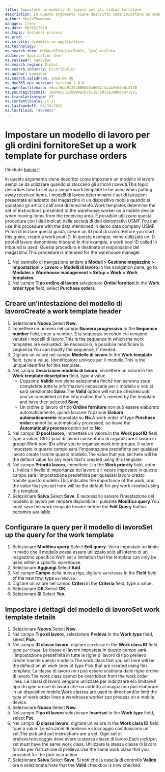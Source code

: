 ```yaml
---
title: Impostare un modello di lavoro per gli ordini fornitore
description: In questo argomento viene descritto come impostare un modello di lavoro semplice da utilizzare quando si stoccano gli articoli ricevuti.
author: ShylaThompson
manager: tfehr
ms.date: 08/08/2019
ms.topic: business-process
ms.prod: ''
ms.service: dynamics-ax-applications
ms.technology: ''
ms.search.form: WHSWorkTemplateTable, SysQueryForm
audience: Application User
ms.reviewer: kamaybac
ms.search.region: Global
ms.search.industry: Distribution
ms.author: kamaybac
ms.search.validFrom: 2016-06-30
ms.dyn365.ops.version: Version 7.0.0
ms.openlocfilehash: e9acf6db9138a009527c6662f1cbb7e5fedc8778
ms.sourcegitcommit: 38d40c331c8894acb7b119c5073e3088b54776c1
ms.translationtype: HT
ms.contentlocale: it-IT
ms.lasthandoff: 01/15/2021
ms.locfileid: "4976865"
---
```

# <a name="set-up-a-work-template-for-purchase-orders"></a><span data-ttu-id="8f69f-103">Impostare un modello di lavoro per gli ordini fornitore</span><span class="sxs-lookup"><span data-stu-id="8f69f-103">Set up a work template for purchase orders</span></span>

[!include [banner](../../includes/banner.md)]

<span data-ttu-id="8f69f-104">In questo argomento viene descritto come impostare un modello di lavoro semplice da utilizzare quando si stoccano gli articoli ricevuti.</span><span class="sxs-lookup"><span data-stu-id="8f69f-104">This topic describes how to set up a simple work template to be used when putting away received items.</span></span> <span data-ttu-id="8f69f-105">I modelli di lavoro determinano il set di istruzioni presentate all'addetto del magazzino in un dispositivo mobile quando si spostano gli articoli dall'area di ricevimento.</span><span class="sxs-lookup"><span data-stu-id="8f69f-105">Work templates determine the set of instructions presented to the warehouse worker on a mobile device when moving items from the receiving area.</span></span> <span data-ttu-id="8f69f-106">È possibile utilizzare questa procedura con i dati indicati nella società di dati dimostrativi USMF.</span><span class="sxs-lookup"><span data-stu-id="8f69f-106">You can use this procedure with the data mentioned in demo data company USMF.</span></span> <span data-ttu-id="8f69f-107">Prima di iniziare questa guida, creare un ID pool di lavoro.</span><span class="sxs-lookup"><span data-stu-id="8f69f-107">Before you start this guide, create a work pool ID.</span></span> <span data-ttu-id="8f69f-108">In questo esempio, viene utilizzato un ID pool di lavoro denominato Inbound.</span><span class="sxs-lookup"><span data-stu-id="8f69f-108">In this example, a work pool ID called in Inbound is used.</span></span> <span data-ttu-id="8f69f-109">Questa procedura è destinata al responsabile del magazzino.</span><span class="sxs-lookup"><span data-stu-id="8f69f-109">This procedure is intended for the warehouse manager.</span></span>

1. <span data-ttu-id="8f69f-110">Nel pannello di navigazione andare a **Moduli > Gestione magazzino > Impostazioni > Lavoro > Modelli di lavoro**.</span><span class="sxs-lookup"><span data-stu-id="8f69f-110">In the navigation pane, go to **Modules > Warehouse management > Setup > Work > Work templates**.</span></span>
2. <span data-ttu-id="8f69f-111">Nel campo **Tipo ordine di lavoro** selezionare **Ordini fornitori**.</span><span class="sxs-lookup"><span data-stu-id="8f69f-111">In the **Work order type** field, select **Purchase orders**.</span></span>

## <a name="create-a-work-template-header"></a><span data-ttu-id="8f69f-112">Creare un'intestazione del modello di lavoro</span><span class="sxs-lookup"><span data-stu-id="8f69f-112">Create a work template header</span></span>
1. <span data-ttu-id="8f69f-113">Selezionare **Nuovo**.</span><span class="sxs-lookup"><span data-stu-id="8f69f-113">Select **New**.</span></span>
2. <span data-ttu-id="8f69f-114">Immettere un numero nel campo **Numero progressivo**.</span><span class="sxs-lookup"><span data-stu-id="8f69f-114">In the **Sequence number** field, enter a number.</span></span> <span data-ttu-id="8f69f-115">È la sequenza secondo cui vengono valutati i modelli di lavoro.</span><span class="sxs-lookup"><span data-stu-id="8f69f-115">This is the sequence in which the work templates are evaluated.</span></span> <span data-ttu-id="8f69f-116">Se necessario, è possibile modificare la sequenza.</span><span class="sxs-lookup"><span data-stu-id="8f69f-116">You can modify the sequence, if needed.</span></span>  
3. <span data-ttu-id="8f69f-117">Digitare un valore nel campo **Modello di lavoro**.</span><span class="sxs-lookup"><span data-stu-id="8f69f-117">In the **Work template** field, type a value.</span></span> <span data-ttu-id="8f69f-118">Identificatore univoco per il modello.</span><span class="sxs-lookup"><span data-stu-id="8f69f-118">This is the unique identifier for this template.</span></span>  
4. <span data-ttu-id="8f69f-119">Nel campo **Descrizione modello di lavoro**, immettere un valore.</span><span class="sxs-lookup"><span data-stu-id="8f69f-119">In the **Work template description** field, type a value.</span></span>
    - <span data-ttu-id="8f69f-120">L'opzione **Valido** non viene selezionata finché non saranno state completate tutte le informazioni necessarie per il modello e non si sarà selezionato **Salva**.</span><span class="sxs-lookup"><span data-stu-id="8f69f-120">The **Valid** option will not be checked until you've completed all the information that's needed by the template and have then selected **Save**.</span></span>  
    - <span data-ttu-id="8f69f-121">Un ordine di lavoro di tipo **Ordine fornitore** non può essere elaborato automaticamente, quindi lasciare l'opzione **Elabora automaticamente** impostata su **No**.</span><span class="sxs-lookup"><span data-stu-id="8f69f-121">A work order of type **Purchase order** cannot be automatically processed, so leave the **Automatically process** option set to **No**.</span></span>  
5. <span data-ttu-id="8f69f-122">Nel campo **ID pool lavoro**, immettere un valore.</span><span class="sxs-lookup"><span data-stu-id="8f69f-122">In the **Work pool ID** field, type a value.</span></span> <span data-ttu-id="8f69f-123">Gli ID pool di lavoro consentono di organizzare il lavoro in gruppi.</span><span class="sxs-lookup"><span data-stu-id="8f69f-123">Work pool IDs allow you to organize work into groups.</span></span> <span data-ttu-id="8f69f-124">Il valore impostato in questo campo sarà l'impostazione predefinita per qualsiasi lavoro creato tramite questo modello.</span><span class="sxs-lookup"><span data-stu-id="8f69f-124">The value that you set here will be the default value for any work that's created using this template.</span></span>  
6. <span data-ttu-id="8f69f-125">Nel campo **Priorità lavoro**, immettere `1`.</span><span class="sxs-lookup"><span data-stu-id="8f69f-125">In the **Work priority** field, enter `1`.</span></span> <span data-ttu-id="8f69f-126">Indica il livello di importanza del lavoro e il valore impostato in questo campo sarà l'impostazione predefinita per qualsiasi lavoro creato tramite questo modello.</span><span class="sxs-lookup"><span data-stu-id="8f69f-126">This indicates the importance of the work, and the value that you set here will be the default for any work created using this template.</span></span>  
7. <span data-ttu-id="8f69f-127">Selezionare **Salva**.</span><span class="sxs-lookup"><span data-stu-id="8f69f-127">Select **Save**.</span></span> <span data-ttu-id="8f69f-128">È necessario salvare l'intestazione del modello di lavoro per rendere disponibile il pulsante **Modifica query**.</span><span class="sxs-lookup"><span data-stu-id="8f69f-128">You must save the work template header before the **Edit Query** button becomes available.</span></span>  

## <a name="set-up-the-query-for-the-work-template"></a><span data-ttu-id="8f69f-129">Configurare la query per il modello di lavoro</span><span class="sxs-lookup"><span data-stu-id="8f69f-129">Set up the query for the work template</span></span>
1. <span data-ttu-id="8f69f-130">Selezionare **Modifica query**.</span><span class="sxs-lookup"><span data-stu-id="8f69f-130">Select **Edit query**.</span></span> <span data-ttu-id="8f69f-131">Verrà impostato un limite in modo che il modello possa essere utilizzato solo all'interno di un magazzino specifico.</span><span class="sxs-lookup"><span data-stu-id="8f69f-131">We'll set a limitation that the template can only be used within a specific warehouse.</span></span>  
2. <span data-ttu-id="8f69f-132">Selezionare **Aggiungi**.</span><span class="sxs-lookup"><span data-stu-id="8f69f-132">Select **Add**.</span></span>
3. <span data-ttu-id="8f69f-133">Nel campo **Campo** della nuova riga, digitare `warehouse`.</span><span class="sxs-lookup"><span data-stu-id="8f69f-133">In the **Field** field of the new row, type `warehouse`.</span></span>
4. <span data-ttu-id="8f69f-134">Digitare un valore nel campo **Criteri**.</span><span class="sxs-lookup"><span data-stu-id="8f69f-134">In the **Criteria** field, type a value.</span></span>
5. <span data-ttu-id="8f69f-135">Selezionare **OK**.</span><span class="sxs-lookup"><span data-stu-id="8f69f-135">Select **OK**.</span></span>
6. <span data-ttu-id="8f69f-136">Selezionare **Sì**.</span><span class="sxs-lookup"><span data-stu-id="8f69f-136">Select **Yes**.</span></span>

## <a name="set-work-template-details"></a><span data-ttu-id="8f69f-137">Impostare i dettagli del modello di lavoro</span><span class="sxs-lookup"><span data-stu-id="8f69f-137">Set work template details</span></span>
1. <span data-ttu-id="8f69f-138">Selezionare **Nuovo**.</span><span class="sxs-lookup"><span data-stu-id="8f69f-138">Select **New**.</span></span>
2. <span data-ttu-id="8f69f-139">Nel campo **Tipo di lavoro**, selezionare **Preleva**.</span><span class="sxs-lookup"><span data-stu-id="8f69f-139">In the **Work type** field, select **Pick**.</span></span>
3. <span data-ttu-id="8f69f-140">Nel campo **ID classe lavoro**, digitare `purchase`.</span><span class="sxs-lookup"><span data-stu-id="8f69f-140">In the **Work class ID** field, type `purchase`.</span></span> <span data-ttu-id="8f69f-141">La classe di lavoro impostata in questo campo sarà l'impostazione predefinita in tutte le righe di lavoro di tipo prelievo create tramite questo modello.</span><span class="sxs-lookup"><span data-stu-id="8f69f-141">The work class that you set here will be the default on all work lines of type Pick that are created using this template.</span></span> <span data-ttu-id="8f69f-142">La classe di lavoro non può essere sostituita dalle righe ordine di lavoro.</span><span class="sxs-lookup"><span data-stu-id="8f69f-142">The work class cannot be overridden from the work order lines.</span></span> <span data-ttu-id="8f69f-143">Le classi di lavoro vengono utilizzate per indirizzare e/o limitare il tipo di righe ordine di lavoro che un addetto al magazzino può elaborare in un dispositivo mobile.</span><span class="sxs-lookup"><span data-stu-id="8f69f-143">Work classes are used to direct and/or limit the type of work order lines a warehouse worker can process on a mobile device.</span></span>  
4. <span data-ttu-id="8f69f-144">Selezionare **Nuovo**.</span><span class="sxs-lookup"><span data-stu-id="8f69f-144">Select **New**.</span></span>
5. <span data-ttu-id="8f69f-145">Nel campo **Tipo di lavoro** selezionare **Inserisci**.</span><span class="sxs-lookup"><span data-stu-id="8f69f-145">In the **Work type** field, select **Put**.</span></span>
6. <span data-ttu-id="8f69f-146">Nel campo **ID classe lavoro**, digitare un valore.</span><span class="sxs-lookup"><span data-stu-id="8f69f-146">In the **Work class ID** field, type a value.</span></span> <span data-ttu-id="8f69f-147">Le istruzioni di prelievo e stoccaggio costituiscono un set.</span><span class="sxs-lookup"><span data-stu-id="8f69f-147">The pick and put instructions are a set.</span></span> <span data-ttu-id="8f69f-148">Ogni set di prelievo/stoccaggio deve avere la stessa classe di lavoro.</span><span class="sxs-lookup"><span data-stu-id="8f69f-148">Each pick/put set must have the same work class.</span></span> <span data-ttu-id="8f69f-149">Utilizzare la stessa classe di lavoro fornita per l'istruzione di prelievo.</span><span class="sxs-lookup"><span data-stu-id="8f69f-149">Use the same work class that you provided for the pick instruction.</span></span>  
7. <span data-ttu-id="8f69f-150">Selezionare **Salva**.</span><span class="sxs-lookup"><span data-stu-id="8f69f-150">Select **Save**.</span></span> <span data-ttu-id="8f69f-151">Si noti che la casella di controllo **Valido** ora è selezionata.</span><span class="sxs-lookup"><span data-stu-id="8f69f-151">Note that the **Valid** checkbox is now checked.</span></span>  

